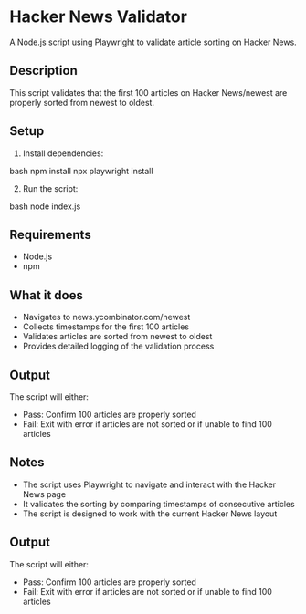 # Hacker News Validator

A Node.js script using Playwright to validate article sorting on Hacker News.

## Description
This script validates that the first 100 articles on Hacker News/newest are properly sorted from newest to oldest.

## Setup
1. Install dependencies:

bash
npm install
npx playwright install

2. Run the script:

bash
node index.js


## Requirements
- Node.js
- npm

## What it does
- Navigates to news.ycombinator.com/newest
- Collects timestamps for the first 100 articles
- Validates articles are sorted from newest to oldest
- Provides detailed logging of the validation process

## Output
The script will either:
- Pass: Confirm 100 articles are properly sorted
- Fail: Exit with error if articles are not sorted or if unable to find 100 articles

## Notes
- The script uses Playwright to navigate and interact with the Hacker News page
- It validates the sorting by comparing timestamps of consecutive articles
- The script is designed to work with the current Hacker News layout


## Output
The script will either:
- Pass: Confirm 100 articles are properly sorted
- Fail: Exit with error if articles are not sorted or if unable to find 100 articles

